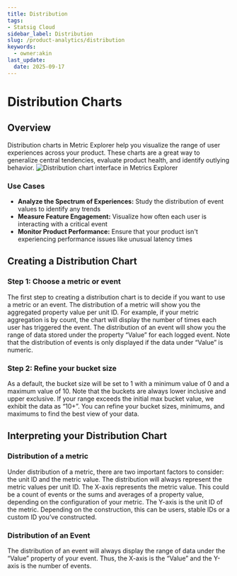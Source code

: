 ```yaml
---
title: Distribution
tags:
- Statsig Cloud 
sidebar_label: Distribution
slug: /product-analytics/distribution
keywords:
  - owner:akin
last_update:
  date: 2025-09-17
---
```


# Distribution Charts

## Overview

Distribution charts in Metric Explorer help you visualize the range of user experiences across your product. These charts are a great way to generalize central tendencies, evaluate product health, and identify outlying behavior.
![Distribution chart interface in Metrics Explorer](https://github.com/user-attachments/assets/b3b1507a-4a30-4a74-bc5c-8b3d08a1e64f)


### Use Cases

- **Analyze the Spectrum of Experiences:** Study the distribution of event values to identify any trends
- **Measure Feature Engagement:** Visualize how often each user is interacting with a critical event
- **Monitor Product Performance:** Ensure that your product isn't experiencing performance issues like unusual latency times

## Creating a Distribution Chart

### Step 1: Choose a metric or event

The first step to creating a distribution chart is to decide if you want to use a metric or an event. The distribution of a metric will show you the aggregated property value per unit ID. For example, if your metric aggregation is by count, the chart will display the number of times each user has triggered the event. The distribution of an event will show you the range of data stored under the property “Value” for each logged event. Note that the distribution of events is only displayed if the data under “Value” is numeric.

### Step 2: Refine your bucket size

As a default, the bucket size will be set to 1 with a minimum value of 0 and a maximum value of 10. Note that the buckets are always lower inclusive and upper exclusive. If your range exceeds the initial max bucket value, we exhibit the data as “10+”. You can refine your bucket sizes, minimums, and maximums to find the best view of your data.

## Interpreting your Distribution Chart

### Distribution of a metric

Under distribution of a metric, there are two important factors to consider: the unit ID and the metric value. The distribution will always represent the metric values per unit ID. The X-axis represents the metric value. This could be a count of events or the sums and averages of a property value, depending on the configuration of your metric. The Y-axis is the unit ID of the metric. Depending on the construction, this can be users, stable IDs or a custom ID you’ve constructed.

### Distribution of an Event

The distribution of an event will always display the range of data under the “Value” property of your event. Thus, the X-axis is the “Value” and the Y-axis is the number of events.
